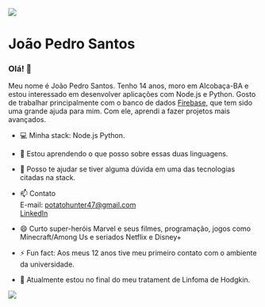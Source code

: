 <img width="auto" src="https://avatars3.githubusercontent.com/u/66499620?s=460&u=f9477d366a702d6567ccf35a75c2993ac30769a2&v=4">

# João Pedro Santos
### Olá! 👋
Meu nome é João Pedro Santos. Tenho 14 anos, moro em Alcobaça-BA e estou interessado em desenvolver aplicações com Node.js e Python. Gosto de trabalhar principalmente com o banco de dados [Firebase](https://firebase.com), que tem sido uma grande ajuda para mim. Com ele, aprendi a fazer projetos mais avançados.

- :computer: Minha stack: Node.js Python.

- 🌱 Estou aprendendo o que posso sobre essas duas linguagens.

- 💬 Posso te ajudar se tiver alguma dúvida em uma das tecnologias citadas na stack.

- 📫 Contato  
E-mail: potatohunter47@gmail.com  
[LinkedIn](https://www.linkedin.com/in/joão-pedro-648ba01a8/)

- 😄 Curto super-heróis Marvel e seus filmes, programação, jogos como Minecraft/Among Us e seriados Netflix e Disney+

- ⚡ Fun fact: Aos meus 12 anos tive meu primeiro contato com o ambiente da universidade.

- 🏥 Atualmente estou no final do meu tratament de Linfoma de Hodgkin.

<img src="https://github-readme-stats.vercel.app/api?username=joaop-santos&show_icons=true&theme=chartreuse-dark&line_height=27">
